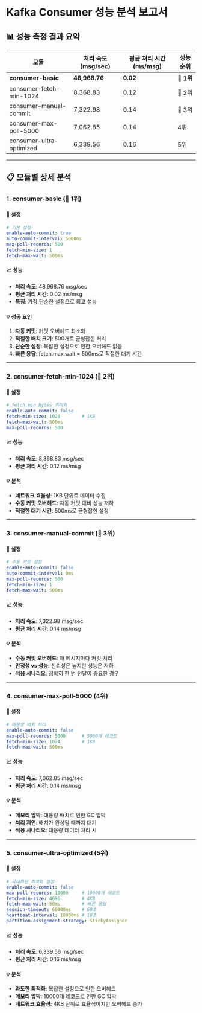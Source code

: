 # Kafka Consumer 성능 분석 보고서

## 📊 성능 측정 결과 요약

| 모듈 | 처리 속도 (msg/sec) | 평균 처리 시간 (ms/msg) | 성능 순위 |
|------|-------------------|----------------------|----------|
| **consumer-basic** | **48,968.76** | **0.02** | 🥇 **1위** |
| consumer-fetch-min-1024 | 8,368.83 | 0.12 | 🥈 2위 |
| consumer-manual-commit | 7,322.98 | 0.14 | 🥉 3위 |
| consumer-max-poll-5000 | 7,062.85 | 0.14 | 4위 |
| consumer-ultra-optimized | 6,339.56 | 0.16 | 5위 |


---

## 📋 모듈별 상세 분석

### 1. consumer-basic (🥇 1위)

#### 🔧 설정
```yaml
# 기본 설정
enable-auto-commit: true
auto-commit-interval: 5000ms
max-poll-records: 500
fetch-min-size: 1
fetch-max-wait: 500ms
```

#### 📈 성능
- **처리 속도**: 48,968.76 msg/sec
- **평균 처리 시간**: 0.02 ms/msg
- **특징**: 가장 단순한 설정으로 최고 성능

#### 💡 성공 요인
1. **자동 커밋**: 커밋 오버헤드 최소화
2. **적절한 배치 크기**: 500개로 균형잡힌 처리
3. **단순한 설정**: 복잡한 설정으로 인한 오버헤드 없음
4. **빠른 응답**: fetch.max.wait = 500ms로 적절한 대기 시간

---

### 2. consumer-fetch-min-1024 (🥈 2위)

#### 🔧 설정
```yaml
# fetch.min.bytes 최적화
enable-auto-commit: false
fetch-min-size: 1024        # 1KB
fetch-max-wait: 500ms
max-poll-records: 500
```

#### 📈 성능
- **처리 속도**: 8,368.83 msg/sec
- **평균 처리 시간**: 0.12 ms/msg

#### 💡 분석
- **네트워크 효율성**: 1KB 단위로 데이터 수집
- **수동 커밋 오버헤드**: 자동 커밋 대비 성능 저하
- **적절한 대기 시간**: 500ms로 균형잡힌 설정

---

### 3. consumer-manual-commit (🥉 3위)

#### 🔧 설정
```yaml
# 수동 커밋 설정
enable-auto-commit: false
auto-commit-interval: 0ms
max-poll-records: 500
fetch-min-size: 1
fetch-max-wait: 500ms
```

#### 📈 성능
- **처리 속도**: 7,322.98 msg/sec
- **평균 처리 시간**: 0.14 ms/msg

#### 💡 분석
- **수동 커밋 오버헤드**: 매 메시지마다 커밋 처리
- **안정성 vs 성능**: 신뢰성은 높지만 성능은 저하
- **적용 시나리오**: 정확히 한 번 전달이 중요한 경우

---

### 4. consumer-max-poll-5000 (4위)

#### 🔧 설정
```yaml
# 대용량 배치 처리
enable-auto-commit: false
max-poll-records: 5000      # 5000개 레코드
fetch-min-size: 1024        # 1KB
fetch-max-wait: 500ms
```

#### 📈 성능
- **처리 속도**: 7,062.85 msg/sec
- **평균 처리 시간**: 0.14 ms/msg

#### 💡 분석
- **메모리 압박**: 대용량 배치로 인한 GC 압박
- **처리 지연**: 배치가 완성될 때까지 대기
- **적용 시나리오**: 대용량 데이터 처리 시

---

### 5. consumer-ultra-optimized (5위)

#### 🔧 설정
```yaml
# 극대화된 최적화 설정
enable-auto-commit: false
max-poll-records: 10000     # 10000개 레코드
fetch-min-size: 4096        # 4KB
fetch-max-wait: 50ms        # 빠른 응답
session-timeout: 60000ms    # 60초
heartbeat-interval: 10000ms # 10초
partition-assignment-strategy: StickyAssignor
```

#### 📈 성능
- **처리 속도**: 6,339.56 msg/sec
- **평균 처리 시간**: 0.16 ms/msg

#### 💡 분석
- **과도한 최적화**: 복잡한 설정으로 인한 오버헤드
- **메모리 압박**: 10000개 레코드로 인한 GC 압박
- **네트워크 효율성**: 4KB 단위로 효율적이지만 오버헤드 증가

